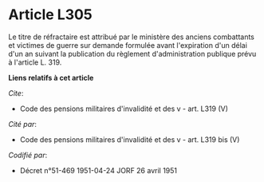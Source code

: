 # Article L305

Le titre de réfractaire est attribué par le ministère des anciens combattants et victimes de guerre sur demande formulée
avant l'expiration d'un délai d'un an suivant la publication du règlement d'administration publique prévu à l'article L. 319.

**Liens relatifs à cet article**

_Cite_:

  - Code des pensions militaires d'invalidité et des v - art. L319 (V)

_Cité par_:

  - Code des pensions militaires d'invalidité et des v - art. L319 bis (V)

_Codifié par_:

  - Décret n°51-469 1951-04-24 JORF 26 avril 1951
